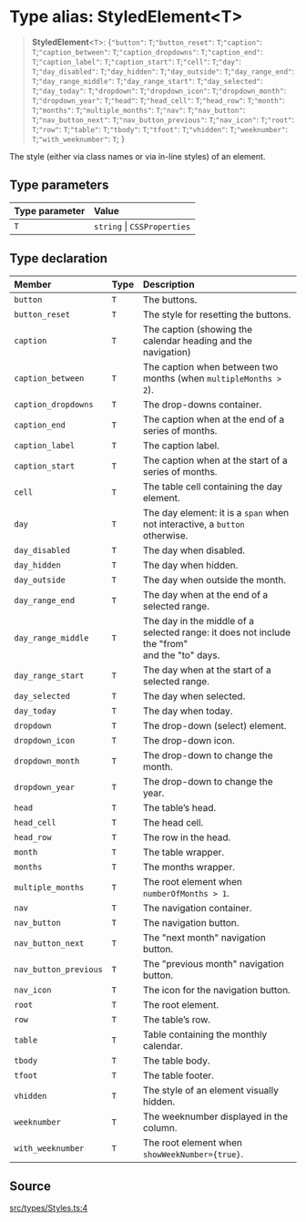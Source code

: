 # Type alias: StyledElement\<T\>

> **StyledElement**\<`T`\>: \{`"button"`: `T`;`"button_reset"`: `T`;`"caption"`: `T`;`"caption_between"`: `T`;`"caption_dropdowns"`: `T`;`"caption_end"`: `T`;`"caption_label"`: `T`;`"caption_start"`: `T`;`"cell"`: `T`;`"day"`: `T`;`"day_disabled"`: `T`;`"day_hidden"`: `T`;`"day_outside"`: `T`;`"day_range_end"`: `T`;`"day_range_middle"`: `T`;`"day_range_start"`: `T`;`"day_selected"`: `T`;`"day_today"`: `T`;`"dropdown"`: `T`;`"dropdown_icon"`: `T`;`"dropdown_month"`: `T`;`"dropdown_year"`: `T`;`"head"`: `T`;`"head_cell"`: `T`;`"head_row"`: `T`;`"month"`: `T`;`"months"`: `T`;`"multiple_months"`: `T`;`"nav"`: `T`;`"nav_button"`: `T`;`"nav_button_next"`: `T`;`"nav_button_previous"`: `T`;`"nav_icon"`: `T`;`"root"`: `T`;`"row"`: `T`;`"table"`: `T`;`"tbody"`: `T`;`"tfoot"`: `T`;`"vhidden"`: `T`;`"weeknumber"`: `T`;`"with_weeknumber"`: `T`; \}

The style (either via class names or via in-line styles) of an element.

## Type parameters

| Type parameter | Value |
| :------ | :------ |
| `T` | `string` \| `CSSProperties` |

## Type declaration

| Member | Type | Description |
| :------ | :------ | :------ |
| `button` | `T` | The buttons. |
| `button_reset` | `T` | The style for resetting the buttons. |
| `caption` | `T` | The caption (showing the calendar heading and the navigation) |
| `caption_between` | `T` | The caption when between two months (when `multipleMonths > 2`). |
| `caption_dropdowns` | `T` | The drop-downs container. |
| `caption_end` | `T` | The caption when at the end of a series of months. |
| `caption_label` | `T` | The caption label. |
| `caption_start` | `T` | The caption when at the start of a series of months. |
| `cell` | `T` | The table cell containing the day element. |
| `day` | `T` | The day element: it is a `span` when not interactive, a `button` otherwise. |
| `day_disabled` | `T` | The day when disabled. |
| `day_hidden` | `T` | The day when hidden. |
| `day_outside` | `T` | The day when outside the month. |
| `day_range_end` | `T` | The day when at the end of a selected range. |
| `day_range_middle` | `T` | The day in the middle of a selected range: it does not include the "from"<br />and the "to" days. |
| `day_range_start` | `T` | The day when at the start of a selected range. |
| `day_selected` | `T` | The day when selected. |
| `day_today` | `T` | The day when today. |
| `dropdown` | `T` | The drop-down (select) element. |
| `dropdown_icon` | `T` | The drop-down icon. |
| `dropdown_month` | `T` | The drop-down to change the month. |
| `dropdown_year` | `T` | The drop-down to change the year. |
| `head` | `T` | The table’s head. |
| `head_cell` | `T` | The head cell. |
| `head_row` | `T` | The row in the head. |
| `month` | `T` | The table wrapper. |
| `months` | `T` | The months wrapper. |
| `multiple_months` | `T` | The root element when `numberOfMonths > 1`. |
| `nav` | `T` | The navigation container. |
| `nav_button` | `T` | The navigation button. |
| `nav_button_next` | `T` | The "next month" navigation button. |
| `nav_button_previous` | `T` | The "previous month" navigation button. |
| `nav_icon` | `T` | The icon for the navigation button. |
| `root` | `T` | The root element. |
| `row` | `T` | The table’s row. |
| `table` | `T` | Table containing the monthly calendar. |
| `tbody` | `T` | The table body. |
| `tfoot` | `T` | The table footer. |
| `vhidden` | `T` | The style of an element visually hidden. |
| `weeknumber` | `T` | The weeknumber displayed in the column. |
| `with_weeknumber` | `T` | The root element when `showWeekNumber={true}`. |

## Source

[src/types/Styles.ts:4](https://github.com/gpbl/react-day-picker/blob/a604fd23887c832117da414a9c63b1b84efb97d9/src/types/Styles.ts#L4)
